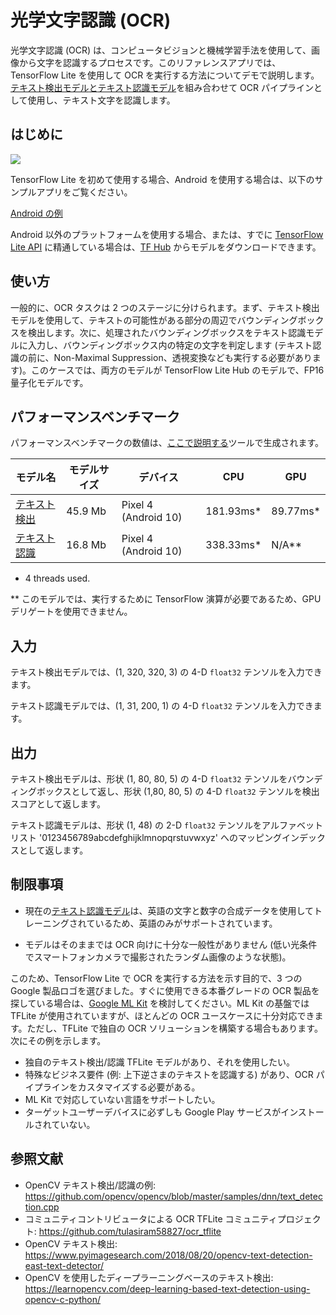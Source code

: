 # 光学文字認識 (OCR)

光学文字認識 (OCR) は、コンピュータビジョンと機械学習手法を使用して、画像から文字を認識するプロセスです。このリファレンスアプリでは、TensorFlow Lite を使用して OCR を実行する方法についてデモで説明します。[テキスト検出モデル](https://tfhub.dev/sayakpaul/lite-model/east-text-detector/fp16/1)[と](https://tfhub.dev/sayakpaul/lite-model/east-text-detector/fp16/1)[テキスト認識モデル](https://tfhub.dev/tulasiram58827/lite-model/keras-ocr/float16/2)を組み合わせて OCR パイプラインとして使用し、テキスト文字を認識します。

## はじめに

<img src="https://github.com/tensorflow/docs-l10n/blob/master/site/ja/lite/examples/optical_character_recognition/images/screenshot.gif?raw=true" class="">

TensorFlow Lite を初めて使用する場合、Android を使用する場合は、以下のサンプルアプリをご覧ください。

<a class="button button-primary" href="https://github.com/tensorflow/examples/tree/master/lite/examples/optical_character_recognition/android">Android の例</a>

Android 以外のプラットフォームを使用する場合、または、すでに [TensorFlow Lite API](https://www.tensorflow.org/api_docs/python/tf/lite) に精通している場合は、[TF Hub](https://tfhub.dev/) からモデルをダウンロードできます。

## 使い方

一般的に、OCR タスクは 2 つのステージに分けられます。まず、テキスト検出モデルを使用して、テキストの可能性がある部分の周辺でバウンディングボックスを検出します。次に、処理されたバウンディングボックスをテキスト認識モデルに入力し、バウンディングボックス内の特定の文字を判定します (テキスト認識の前に、Non-Maximal Suppression、透視変換なども実行する必要があります)。このケースでは、両方のモデルが TensorFlow Lite Hub のモデルで、FP16 量子化モデルです。

## パフォーマンスベンチマーク

パフォーマンスベンチマークの数値は、[ここで説明する](https://www.tensorflow.org/lite/performance/benchmarks)ツールで生成されます。

<table>
  <thead>
    <tr>
      <th>モデル名</th>
      <th>モデルサイズ</th>
      <th>デバイス</th>
      <th>CPU</th>
      <th>GPU</th>
    </tr>
  </thead>
  <tr>
    <td>       <a href="https://tfhub.dev/sayakpaul/lite-model/east-text-detector/fp16/1">テキスト検出</a>
</td>
    <td>45.9 Mb</td>
     <td>Pixel 4 (Android 10)</td>
     <td>181.93ms*</td>
     <td>89.77ms*</td>
  </tr>
  <tr>
    <td>       <a href="https://tfhub.dev/tulasiram58827/lite-model/keras-ocr/float16/2">テキスト認識</a>
</td>
    <td>16.8 Mb</td>
     <td>Pixel 4 (Android 10)</td>
     <td>338.33ms*</td>
     <td>N/A**</td>
  </tr>
</table>

* 4 threads used.

** このモデルでは、実行するために TensorFlow 演算が必要であるため、GPU デリゲートを使用できません。

## 入力

テキスト検出モデルでは、(1, 320, 320, 3) の 4-D `float32` テンソルを入力できます。

テキスト認識モデルでは、(1, 31, 200, 1) の 4-D `float32` テンソルを入力できます。

## 出力

テキスト検出モデルは、形状 (1, 80, 80, 5) の 4-D `float32` テンソルをバウンディングボックスとして返し、形状 (1,80, 80, 5) の 4-D `float32` テンソルを検出スコアとして返します。

テキスト認識モデルは、形状 (1, 48) の 2-D `float32` テンソルをアルファベットリスト '0123456789abcdefghijklmnopqrstuvwxyz' へのマッピングインデックスとして返します。

## 制限事項

- 現在の[テキスト認識モデル](https://tfhub.dev/tulasiram58827/lite-model/keras-ocr/float16/2)は、英語の文字と数字の合成データを使用してトレーニングされているため、英語のみがサポートされています。

- モデルはそのままでは OCR 向けに十分な一般性がありません (低い光条件でスマートフォンカメラで撮影されたランダム画像のような状態)。

このため、TensorFlow Lite で OCR を実行する方法を示す目的で、3 つの Google 製品ロゴを選びました。すぐに使用できる本番グレードの OCR 製品を探している場合は、[Google ML Kit](https://developers.google.com/ml-kit/vision/text-recognition) を検討してください。ML Kit の基盤では TFLite が使用されていますが、ほとんどの OCR ユースケースに十分対応できます。ただし、TFLite で独自の OCR ソリューションを構築する場合もあります。次にその例を示します。

- 独自のテキスト検出/認識 TFLite モデルがあり、それを使用したい。
- 特殊なビジネス要件 (例: 上下逆さまのテキストを認識する) があり、OCR パイプラインをカスタマイズする必要がある。
- ML Kit で対応していない言語をサポートしたい。
- ターゲットユーザーデバイスに必ずしも Google Play サービスがインストールされていない。

## 参照文献

- OpenCV テキスト検出/認識の例: https://github.com/opencv/opencv/blob/master/samples/dnn/text_detection.cpp
- コミュニティコントリビュータによる OCR TFLite コミュニティプロジェクト: https://github.com/tulasiram58827/ocr_tflite
- OpenCV テキスト検出: https://www.pyimagesearch.com/2018/08/20/opencv-text-detection-east-text-detector/
- OpenCV を使用したディープラーニングベースのテキスト検出: https://learnopencv.com/deep-learning-based-text-detection-using-opencv-c-python/
